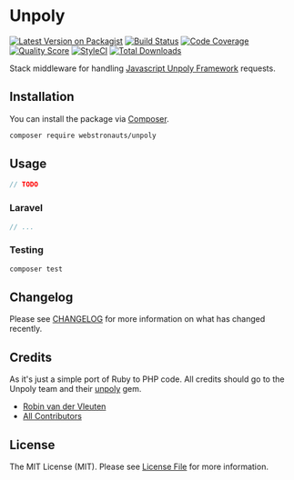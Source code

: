 # Unpoly

[![Latest Version on Packagist](https://img.shields.io/packagist/v/webstronauts/unpoly.svg?style=flat-square)](https://packagist.org/packages/webstronauts/unpoly)
[![Build Status](https://img.shields.io/travis/com/webstronauts/php-unpoly/master.svg?style=flat-square)](https://travis-ci.com/webstronauts/php-unpoly)
[![Code Coverage](https://img.shields.io/scrutinizer/coverage/g/webstronauts/php-unpoly/master.svg?style=flat-square)](https://scrutinizer-ci.com/g/webstronauts/php-unpoly)
[![Quality Score](https://img.shields.io/scrutinizer/g/webstronauts/php-unpoly.svg?style=flat-square)](https://scrutinizer-ci.com/g/webstronauts/php-unpoly)
[![StyleCI](https://github.styleci.io/repos/188848621/shield?branch=master)](https://github.styleci.io/repos/188848621)
[![Total Downloads](https://img.shields.io/packagist/dt/webstronauts/unpoly.svg?style=flat-square)](https://packagist.org/packages/webstronauts/unpoly)

Stack middleware for handling [Javascript Unpoly Framework](https://unpoly.com) requests.

## Installation

You can install the package via [Composer](https://getcomposer.org).

```bash
composer require webstronauts/unpoly
```

## Usage

``` php
// TODO
```

### Laravel

```php
// ...
```

### Testing

``` bash
composer test
```

## Changelog

Please see [CHANGELOG](CHANGELOG.md) for more information on what has changed recently.

## Credits

As it's just a simple port of Ruby to PHP code. All credits should go to the Unpoly team and their [unpoly](https://github.com/unpoly/unpoly) gem.

- [Robin van der Vleuten](https://github.com/robinvdvleuten)
- [All Contributors](../../contributors)

## License

The MIT License (MIT). Please see [License File](LICENSE) for more information.
